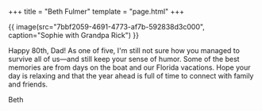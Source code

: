 +++
title = "Beth Fulmer"
template = "page.html"
+++

<div class="single-image">
    {{ image(src="7bbf2059-4691-4773-af7b-592838d3c000", caption="Sophie with Grandpa Rick") }}
</div>

Happy 80th, Dad! As one of five, I'm still not sure how you managed to survive all of us—and still keep your sense of humor. Some of the best memories are from days on the boat and our Florida vacations. Hope your day is relaxing and that the year ahead is full of time to connect with family and friends. 

Beth
